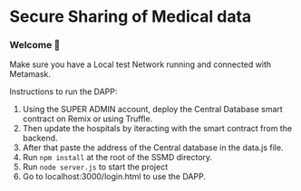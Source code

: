 # Secure Sharing of Medical data

### **Welcome 👋**

Make sure you have a Local test Network running and connected with Metamask.

Instructions to run the DAPP:

1. Using the SUPER ADMIN account, deploy the Central Database smart contract on Remix or using Truffle.
2. Then update the hospitals by iteracting with the smart contract from the backend.
3. After that paste the address of the Central database in the data.js file.
4. Run `npm install` at the root of the SSMD directory.
5. Run `node server.js` to start the project
6. Go to localhost:3000/login.html to use the DAPP.
